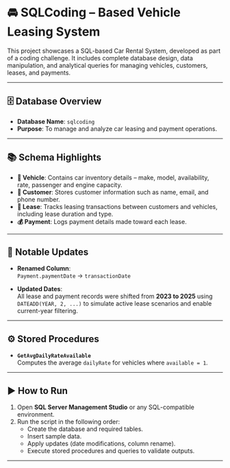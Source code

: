 # 🚘 SQLCoding – Based Vehicle Leasing System

This project showcases a SQL-based Car Rental System, developed as part of a coding challenge. It includes complete database design, data manipulation, and analytical queries for managing vehicles, customers, leases, and payments.

---

## 🗄️ Database Overview

- **Database Name**: `sqlcoding`
- **Purpose**: To manage and analyze car leasing and payment operations.

---

## 📚 Schema Highlights

- **🚗 Vehicle**: Contains car inventory details – make, model, availability, rate, passenger and engine capacity.
- **👤 Customer**: Stores customer information such as name, email, and phone number.
- **📄 Lease**: Tracks leasing transactions between customers and vehicles, including lease duration and type.
- **💰 Payment**: Logs payment details made toward each lease.

---

## 🔧 Notable Updates

- **Renamed Column**:  
  `Payment.paymentDate` → `transactionDate`

- **Updated Dates**:  
  All lease and payment records were shifted from **2023 to 2025** using `DATEADD(YEAR, 2, ...)` to simulate active lease scenarios and enable current-year filtering.

---

## ⚙️ Stored Procedures

- **`GetAvgDailyRateAvailable`**  
  Computes the average `dailyRate` for vehicles where `available = 1`.

---

## ▶️ How to Run

1. Open **SQL Server Management Studio** or any SQL-compatible environment.
2. Run the script in the following order:
   - Create the database and required tables.
   - Insert sample data.
   - Apply updates (date modifications, column rename).
   - Execute stored procedures and queries to validate outputs.

---


